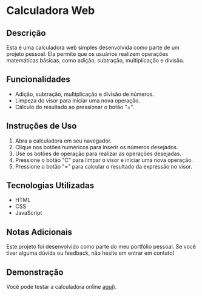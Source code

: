 # Calculadora Web

## Descrição

Esta é uma calculadora web simples desenvolvida como parte de um projeto pessoal. Ela permite que os usuários realizem operações matemáticas básicas, como adição, subtração, multiplicação e divisão.

## Funcionalidades

- Adição, subtração, multiplicação e divisão de números.
- Limpeza do visor para iniciar uma nova operação.
- Cálculo do resultado ao pressionar o botão "=".

## Instruções de Uso

1. Abra a calculadora em seu navegador.
2. Clique nos botões numéricos para inserir os números desejados.
3. Use os botões de operação para realizar as operações desejadas.
4. Pressione o botão "C" para limpar o visor e iniciar uma nova operação.
5. Pressione o botão "=" para calcular o resultado da expressão no visor.

## Tecnologias Utilizadas

- HTML
- CSS
- JavaScript

## Notas Adicionais

Este projeto foi desenvolvido como parte do meu portfólio pessoal. Se você tiver alguma dúvida ou feedback, não hesite em entrar em contato!

## Demonstração

Você pode testar a calculadora online [aqui](https://cesar-ams/calculadora)).

